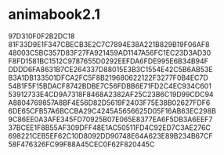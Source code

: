 # animabook2.1
97D310F0F2B2DC18
81F33D9E1F347CBECB3E2C7C7894E38A221B829B19F06AF8
48003C5BC357D83F27FA921459AD1147A56FC1EC23D3AD30
F8FD1581BC1512C9787655D0292EEFDA6FDE995E6B34B94F
DDDD6FA8631B7CE264337D88015E3B3C1554E42C5B6AB53E
B3A1DB133501DFCA2FC5F8B219680622122F3277F0B4EC7D
54B1F5F15BDACF8742BDBE7C56FDBB6E71FD2C4EC934C601
53912733E4CD9A7318F8468A2382AF25C23B6C19D99CDC94
A8804769857A8BF4E56D82D5619F2403F75E38B02627FDF6
6DE65CFB57A6BCCBA29C4245A5656625D05F16AB63EC298B
9C86EE0A3AFE345FD70925B07E065E8377EA6F5DB3A6EEF7
37BCEE1F8B55AF309DFF48E1AC50511FD4C92ED7C3AE276C
698221CEB5EF62C10D8092DD90748E64A623E89B234B67CF
58F476326FC99F88A45CEC0F62F820445C
